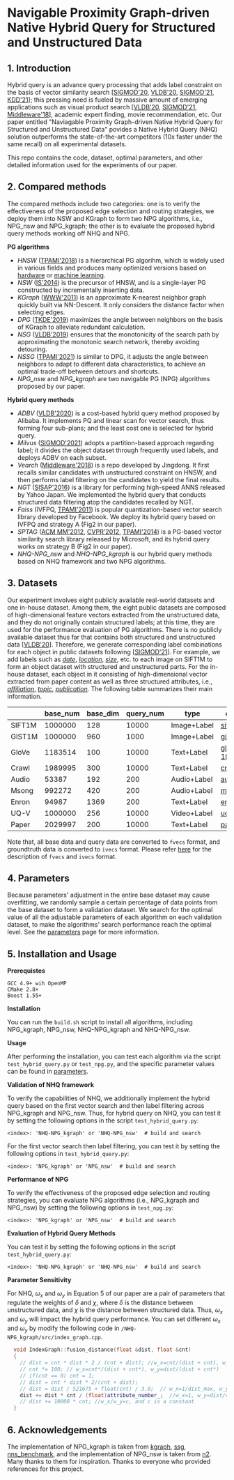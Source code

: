 # Navigable Proximity Graph-driven Native Hybrid Query for Structured and Unstructured Data

## 1. Introduction

Hybrid query is an advance query processing that adds label constraint on the basis of vector similarity search [[SIGMOD'20](https://dl.acm.org/doi/abs/10.1145/3318464.3386131), [VLDB'20](https://dl.acm.org/doi/10.14778/3415478.3415541), [SIGMOD'21](https://dl.acm.org/doi/10.1145/3448016.3457550), [KDD'21](https://dl.acm.org/doi/abs/10.1145/3447548.3470811)]; this pressing need is fueled by massive amount of emerging applications such as visual product search [[VLDB'20](https://dl.acm.org/doi/10.14778/3415478.3415541), [SIGMOD'21](https://dl.acm.org/doi/10.1145/3448016.3457550), [Middleware'18](https://dl.acm.org/doi/10.1145/3284028.3284030)], academic expert finding, movie recommendation, etc. Our paper entitled "Naviagable Proximity Graph-driven Native Hybrid Query for Structured and Unstructured Data" povides a Native Hybrid Query (NHQ) solution outperforms the state-of-the-art competitors (10x faster under the same recall) on all experimental datasets.

This repo contains the code, dataset, optimal parameters, and other detailed information used for the experiments of our paper.

## 2. Compared methods

The compared methods include two categories: one is to verify the effectiveness of the proposed edge selection and routing strategies, we deploy them into NSW and KGraph to form two NPG algorithms, i.e., NPG_nsw and NPG_kgraph; the other is to evaluate the proposed hybrid query methods working off NHQ and NPG. 

**PG algorithms**

* *HNSW* ([TPAMI'2018](https://ieeexplore.ieee.org/abstract/document/8594636)) is a hierarchical PG algorihm, which is widely used in various fields and produces many optimized versions based on [hardware](https://proceedings.neurips.cc/paper/2020/hash/788d986905533aba051261497ecffcbb-Abstract.html) or [machine learning](https://dl.acm.org/doi/10.1145/3318464.3380600).
* *NSW* ([IS'2014](https://www.sciencedirect.com/science/article/abs/pii/S0306437913001300)) is the precursor of HNSW, and is a single-layer PG constructed by incrementally inserting data.
* *KGraph* ([WWW'2011](https://dl.acm.org/doi/abs/10.1145/1963405.1963487)) is an approximate K-nearest neighbor graph quickly built via NN-Descent. It only considers the distance factor when selecting edges.
* *DPG* ([TKDE'2019](https://ieeexplore.ieee.org/abstract/document/8681160)) maximizes the angle between neighbors on the basis of KGraph to alleviate redundant calculation.
* *NSG* ([VLDB'2019](http://www.vldb.org/pvldb/vol12/p461-fu.pdf)) ensures that the monotonicity of the search path by approximating the monotonic search network, thereby avoiding detouring.
* *NSSG* ([TPAMI'2021](https://ieeexplore.ieee.org/abstract/document/9383170)) is similar to DPG, it adjusts the angle between neighbors to adapt to different data characteristics, to achieve an optimal trade-off between detours and shortcuts.
* *NPG_nsw* and *NPG_kgraph* are two navigable PG (NPG) algorithms proposed by our paper.

**Hybrid query methods**

* *ADBV* ([VLDB'2020](https://dl.acm.org/doi/10.14778/3415478.3415541)) is a cost-based hybrid query method proposed by Alibaba. It implements PQ and linear scan for vector search, thus forming four sub-plans; and the least cost one is selected for hybrid query.
* *Milvus* ([SIGMOD'2021](https://dl.acm.org/doi/10.1145/3448016.3457550)) adopts a partition-based approach regarding label; it divides the object dataset through frequently used labels, and deploys ADBV on each subset.
* *Vearch* ([Middleware'2018](https://dl.acm.org/doi/10.1145/3284028.3284030)) is a repo developed by Jingdong. It first recalls similar candidates with unstructured constraint on HNSW, and then performs label filtering on the candidates to yield the final results.
* *NGT* ([SISAP'2016](https://link.springer.com/chapter/10.1007/978-3-319-46759-7_2)) is a library for performing high-speed ANNS released by Yahoo Japan. We implemented the hybrid query that conducts structured data filtering atop the candidates recalled by NGT.
* *Faiss* (IVFPQ, [TPAMI'2011](https://ieeexplore.ieee.org/abstract/document/5432202)) is popular quantization-based vector search library developed by Facebook. We deploy its hybrid query based on IVFPQ and strategy A (Fig2 in our paper).
* *SPTAG* ([ACM MM'2012](https://dl.acm.org/doi/abs/10.1145/2393347.2393378), [CVPR'2012](https://ieeexplore.ieee.org/abstract/document/6247790), [TPAMI'2014](https://ieeexplore.ieee.org/abstract/document/6549106)) is a PG-based vector similarity search library released by Microsoft, and its hybrid query works on  strategy B (Fig2 in our paper).
* *NHQ-NPG_nsw* and *NHQ-NPG_kgraph* is our hybrid query methods based on NHQ framework and two NPG algorithms.

## 3. Datasets

Our experiment involves eight publicly available real-world datasets and one in-house dataset. Among them, the eight public datasets are composed of high-dimensional feature vectors extracted from the unstructured data, and they do not originally contain structured labels; at this time, they are used for the performance evaluation of PG algorithms. There is no publicly available dataset thus far that contains both structured and unstructured data [[VLDB'20](https://dl.acm.org/doi/10.14778/3415478.3415541)]. Therefore, we generate corresponding label combinations for each object in public datasets following [[SIGMOD'21](https://dl.acm.org/doi/10.1145/3448016.3457550)]. For example, we add labels such as <u>*date*</u>, <u>*location*</u>, <u>*size*</u>, etc. to each image on SIFT1M to form an object dataset with structured and unstructured parts. For the in-house dataset, each object in it consisting of high-dimensional vector extracted from paper content as well as three structured attributes, i.e., <u>*affiliation*</u>, <u>*topic*</u>, <u>*publication*</u>. The following table summarizes their main information.

|           | base_num | base_dim | query_num | type        | download(vector)                                             | download (label)       |
| --------- | -------- | -------- | --------- | ----------- | ------------------------------------------------------------ | ---------------------- |
| SIFT1M    | 1000000  | 128      | 10000     | Image+Label | [sift.tar.gz](http://corpus-texmex.irisa.fr/)(161MB)         | [sift_label.tar.gz](https://drive.google.com/file/d/15sflYLREoqHJGJCuBpiE1UOHad60_GKK/view) |
| GIST1M      | 1000000  | 960      | 1000      | Image+Label | [gist.tar.gz](http://corpus-texmex.irisa.fr/)(2.6GB)         | [gist_label.tar.gz](https://drive.google.com/file/d/1PFeQev-7jywvdOVXy5ubMhltbH5sFDRx/view) |
| GloVe | 1183514  | 100      | 10000     | Text+Label  | [glove-100.tar.gz](http://downloads.zjulearning.org.cn/data/glove-100.tar.gz)(424MB) | [glove-100_label.tar.gz](https://drive.google.com/file/d/10bIhmw1RC4Bk6cpJuWRli1WuwbALEKuK/view) |
| Crawl     | 1989995  | 300      | 10000     | Text+Label  | [crawl.tar.gz](http://downloads.zjulearning.org.cn/data/crawl.tar.gz)(1.7GB) | [crawl_label.tar.gz](https://drive.google.com/file/d/1d1TURrWxYAELvfiBNermEv0iiyTxAWF6/view) |
| Audio     | 53387    | 192      | 200       | Audio+Label | [audio.tar.gz](https://drive.google.com/file/d/1fJvLMXZ8_rTrnzivvOXiy_iP91vDyQhs/view)(26MB) | [audio_label.tar.gz](https://drive.google.com/file/d/1IsAGjhDSu2xrh2w16iVBEfw9vbOCRYjq/view) |
| Msong     | 992272   | 420      | 200       | Audio+Label | [msong.tar.gz](https://drive.google.com/file/d/1UZ0T-nio8i2V8HetAx4-kt_FMK-GphHj/view)(1.4GB) | [msong_label.tar.gz](https://drive.google.com/file/d/1jVpJaT5GRjxRzj4C3KSsev0clQIOEplZ/view) |
| Enron     | 94987    | 1369     | 200       | Text+Label  | [enron.tar.gz](https://drive.google.com/file/d/1TqV43kzuNYgAYXvXTKsAG1-ZKtcaYsmr/view)(51MB) | [enron_label.tar.gz](https://drive.google.com/file/d/1tbVjQlUlFS321CxW9_hfqUf4JUiXdmLi/view) |
| UQ-V      | 1000000  | 256      | 10000     | Video+Label | [uqv.tar.gz](https://drive.google.com/file/d/1HIdQSKGh7cfC7TnRvrA2dnkHBNkVHGsF/view?usp=sharing)(800MB) | [uqv_label.tar.gz](https://drive.google.com/file/d/1YN6VuLPw_u9cFREXS6jgApYjCTmzmZtv/view) |
| Paper     | 2029997  | 200      | 10000     | Text+Label  | [paper.tar.gz](https://drive.google.com/file/d/1t4b93_1Viuudzd5D3I6_9_9Guwm1vmTn/view)(1.41GB) | [paper_label.tar.gz](https://drive.google.com/file/d/1arpB0oZne3tmRCUfTfzQmIfvWVP_kuKY/view) |

Note that, all base data and query data are converted to `fvecs` format, and groundtruth data is converted to `ivecs` format. Please refer [here](http://yael.gforge.inria.fr/file_format.html) for the description of `fvecs` and `ivecs` format.

## 4. Parameters

Because parameters' adjustment in the entire base dataset may cause overfitting, we randomly sample a certain percentage of data points from the base dataset to form a validation dataset. We search for the optimal value of all the adjustable parameters of each algorithm on each validation dataset, to make the algorithms' search performance reach the optimal level. See the [parameters](parameters) page for more information.

## 5. Installation and Usage

**Prerequistes**

```
GCC 4.9+ wih OpenMP
CMake 2.8+
Boost 1.55+
```

**Installation**

You can run the `build.sh` script to install all algorithms, including NPG_kgraph, NPG_nsw, NHQ-NPG_kgraph and NHQ-NPG_nsw.

**Usage**

After performing the installation, you can test each algorithm via the script `test_hybrid_query.py` or `test_npg.py`, and the specific parameter values can be found in [parameters](parameters).

**Validation of NHQ framework**

To verify the capabilities of NHQ, we additionally implement the hybrid query based on the first vector search and then label filtering across NPG_kgraph and NPG_nsw. Thus, for hybrid query on NHQ, you can test it by setting the following options in the script `test_hybrid_query.py`:

```
<index>: 'NHQ-NPG_kgraph' or 'NHQ-NPG_nsw'	# build and search
```

For the first vector search then label filtering, you can test it by setting the following options in `test_hybrid_query.py`:

```
<index>: 'NPG_kgraph' or 'NPG_nsw'	# build and search
```

**Performance of NPG**

To verify the effectiveness of the proposed edge selection and routing strategies, you can evaluate NPG algorithms (i.e., NPG_kgraph and NPG_nsw) by setting the following options in `test_npg.py`:

```
<index>: 'NPG_kgraph' or 'NPG_nsw'	# build and search
```

**Evaluation of Hybrid Query Methods**

You can test it by setting the following options in the script `test_hybrid_query.py`:

```
<index>: 'NHQ-NPG_kgraph' or 'NHQ-NPG_nsw'	# build and search
```

**Parameter Sensitivity**

For NHQ, $\omega _{x}$​ and $\omega _{y}$​ in Equation 5 of our paper are a pair of parameters that regulate the weights of $\delta$​ and $\chi$​, where $\delta$​ is the distance between unstructured data, and $\chi$​ is the distance between structured data. Thus, $\omega _{x}$​ and $\omega _{y}$​ will impact the hybrid query performance. You can set different $\omega _{x}$​ and $\omega _{y}$​​ by modify the following code in `/NHQ-NPG_kgraph/src/index_graph.cpp`.

```c++
  void IndexGraph::fusion_distance(float &dist, float &cnt)
  {
    // dist = cnt * dist * 2 / (cnt + dist); //w_x=cnt/(dist + cnt), w_y=dist/(dist + cnt)
    // cnt *= 100; // w_x=cnt*/(dist + cnt*), w_y=dist/(dist + cnt*)
    // if(cnt == 0) cnt = 1;
    // dist = cnt * dist * 2/(cnt + dist);
    // dist = dist / 521675 + float(cnt) / 3.0;  // w_x=1/dist_max, w_y=1/cnt_max
    dist += dist * cnt / (float)attribute_number_;  //w_x=1, w_y=dist/cnt_max
    // dist += 10000 * cnt; //w_x/w_y=c, and c is a constant
  }
```

## 6. Acknowledgements

The implementation of NPG_kgraph is taken from [kgraph](https://github.com/aaalgo/kgraph), [ssg](https://github.com/ZJULearning/ssg), [nns_benchmark](https://github.com/DBAIWangGroup/nns_benchmark/tree/master/algorithms/DPG), and the implementation of NPG_nsw is taken from [n2](https://github.com/kakao/n2). Many thanks to them for inspiration. Thanks to everyone who provided references for this project.
